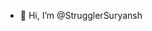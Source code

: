 - 👋 Hi, I’m @StrugglerSuryansh

<!---
StrugglerSuryansh/StrugglerSuryansh is a ✨ special ✨ repository because its `README.md` (this file) appears on your GitHub profile.
You can click the Preview link to take a look at your changes.
--->
